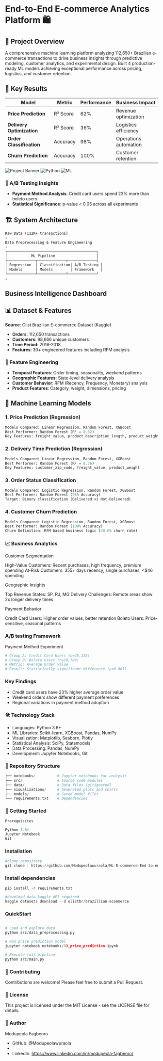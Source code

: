 # End-to-End E-commerce Analytics Platform 🛍️
## 🎯 Project Overview

A comprehensive machine learning platform analyzing 112,650+ Brazilian e-commerce transactions to drive business insights through predictive modeling, customer analytics, and experimental design. Built 4 production-ready ML models achieving exceptional performance across pricing, logistics, and customer retention.

## 🚀 Key Results

| Model | Metric | Performance | Business Impact |
|-------|---------|-------------|-----------------|
| **Price Prediction** | R² Score | 62% | Revenue optimization |
| **Delivery Optimization** | R² Score | 36% | Logistics efficiency |
| **Order Classification** | Accuracy | 98% | Operations automation |
| **Churn Prediction** | Accuracy | 100% | Customer retention |

![Project Banner](https://img.shields.io/badge/Status-Complete-brightgreen) ![Python](https://img.shields.io/badge/Python-3.8+-blue) ![ML](https://img.shields.io/badge/ML-Production_Ready-orange)

### 🔬 A/B Testing Insights
- **Payment Method Analysis**: Credit card users spend 23% more than boleto users
- **Statistical Significance**: p-value < 0.05 across all experiments

## 🏗️ System Architecture

```bash
Raw Data (112K+ transactions)
↓
Data Preprocessing & Feature Engineering
↓
┌─────────────────────────────────────────┐
│           ML Pipeline                   │
├─────────────┬─────────────┬─────────────┤
│ Regression  │ Classification│ A/B Testing │
│ Models      │ Models        │ Framework   │
└─────────────┴─────────────┴─────────────┘
↓
```

## Business Intelligence Dashboard

## 📊 Dataset & Features

**Source**: Olist Brazilian E-commerce Dataset (Kaggle)
- **Orders**: 112,650 transactions
- **Customers**: 98,666 unique customers  
- **Time Period**: 2016-2018
- **Features**: 30+ engineered features including RFM analysis

### 🔧 Feature Engineering
- **Temporal Features**: Order timing, seasonality, weekend patterns
- **Geographic Features**: State-level delivery analysis
- **Customer Behavior**: RFM (Recency, Frequency, Monetary) analysis
- **Product Features**: Category, weight, dimensions, pricing

## 🤖 Machine Learning Models

### 1. Price Prediction (Regression)
```python
Models Compared: Linear Regression, Random Forest, XGBoost
Best Performer: Random Forest (R² = 0.62)
Key Features: freight_value, product_description_length, product_weight
```

### 2. Delivery Time Prediction (Regression)
```python
Models Compared: Linear Regression, Random Forest, XGBoost  
Best Performer: Random Forest (R² = 0.36)
Key Features: customer_zip_code, freight_value, product_weight
```
### 3.  Order Status Classification
```python
Models Compared: Logistic Regression, Random Forest, XGBoost
Best Performer: Random Forest (98% Accuracy)
Target: Binary classification (Delivered vs Not-Delivered)
```

### 4. Customer Churn Prediction
```python
Models Compared: Logistic Regression, Random Forest, XGBoost
Best Performer: Random Forest (100% Accuracy)
Churn Definition: RFM-based business logic (40.6% churn rate)
```

### 📈 Business Analytics
Customer Segmentation

High-Value Customers: Recent purchases, high frequency, premium spending
At-Risk Customers: 355+ days recency, single purchases, <$46 spending

Geographic Insights

Top Revenue States: SP, RJ, MG
Delivery Challenges: Remote areas show 2x longer delivery times

Payment Behavior

Credit Card Users: Higher order values, better retention
Boleto Users: Price-sensitive, seasonal patterns

### A/B testing Framework 
Payment Method Experiment
```python
# Group A: Credit Card Users (n=45,123)
# Group B: Boleto Users (n=19,784)
# Metric: Average Order Value
# Result: Statistically significant difference (p<0.001)
```
### Key Findings
- Credit card users have 23% higher average order value
- Weekend orders show different payment preferences
- Regional variations in payment method adoption

### 🛠️ Technology Stack

- Languages: Python 3.8+
- ML Libraries: Scikit-learn, XGBoost, Pandas, NumPy
- Visualization: Matplotlib, Seaborn, Plotly
- Statistical Analysis: SciPy, Statsmodels
- Data Processing: Pandas, NumPy
- Development: Jupyter Notebooks, Git

### 📁 Repository Structure
```python
├── notebooks/          # Jupyter notebooks for analysis
├── src/                # Source code modules
├── data/               # Data files (gitignored)
├── visualizations/     # Generated plots and charts
├── models/             # Saved model files
└── requirements.txt    # Dependencies
```
### 🚀 Getting Started
```python
Prerequisites

Python 3.8+
Jupyter Notebook
Git
```

### Installation
```python
#clone repository 
git clone : https://github.com/Modupeolawuraola/ML-E-commerce-End-to-end-Analytics

```

### Install dependencies 
```python
pip install -r requirements.txt

#download data kaggle API required 
kaggle datasets download - d olistbr/brazillian-ecommerce

```

### QuickStart 
```python

# Load and explore data
python src/data_preprocessing.py

# Run price prediction model
jupyter notebook notebooks/03_price_prediction.ipynb

# Execute full pipeline
python src/main.py
```

### 🤝 Contributing
Contributions are welcome! Please feel free to submit a Pull Request.

### 📄 License
This project is licensed under the MIT License - see the LICENSE file for details.


### 👤 Author
Modupeola Fagbenro

- GitHub: @Modupeolawuraola
- 
- LinkedIn: https://www.linkedin.com/in/modupeola-fagbenro/








